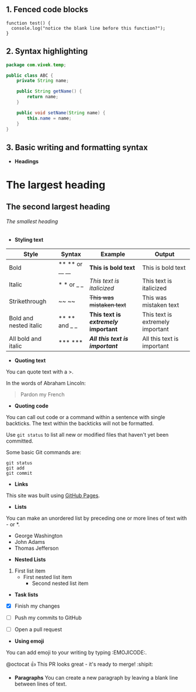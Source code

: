 
## 1. Fenced code blocks
```
function test() {
  console.log("notice the blank line before this function?");
}
```

## 2. Syntax highlighting
```Java
package com.vivek.temp;

public class ABC {
    private String name;

    public String getName() {
        return name;
    }

    public void setName(String name) {
        this.name = name;
    }
}
```

## 3. Basic writing and formatting syntax
* **Headings**

# The largest heading
## The second largest heading
###### The smallest heading

* **Styling text**

|Style|Syntax|Example|Output|
|-----|-------|------|------|
|Bold |	** ** or __ __|**This is bold text**	|This is bold text|
|Italic|	* * or _ _	|*This text is italicized*	|This text is italicized|
|Strikethrough|	~~ ~~	|	~~This was mistaken text~~	|This was mistaken text|
|Bold and nested italic|	** ** and _ _ |		**This text is _extremely_ important**	|This text is extremely important|
|All bold and italic|	*** ***		|***All this text is important***	|All this text is important|

* **Quoting text**

You can quote text with a >.

In the words of Abraham Lincoln:

> Pardon my French

* **Quoting code**

You can call out code or a command within a sentence with single backticks. The text within the backticks will not be formatted.

Use `git status` to list all new or modified files that haven't yet been committed.

Some basic Git commands are:
```
git status
git add
git commit
```
* **Links**

This site was built using [GitHub Pages](https://pages.github.com/).

* **Lists**

You can make an unordered list by preceding one or more lines of text with - or *.

- George Washington
- John Adams
- Thomas Jefferson

* **Nested Lists**

1. First list item
   - First nested list item
     - Second nested list item
     

* **Task lists**

- [x] Finish my changes
- [ ] Push my commits to GitHub
- [ ] Open a pull request


* **Using emoji**

You can add emoji to your writing by typing :EMOJICODE:.

@octocat :+1: This PR looks great - it's ready to merge! :shipit:

* **Paragraphs**
You can create a new paragraph by leaving a blank line between lines of text.






